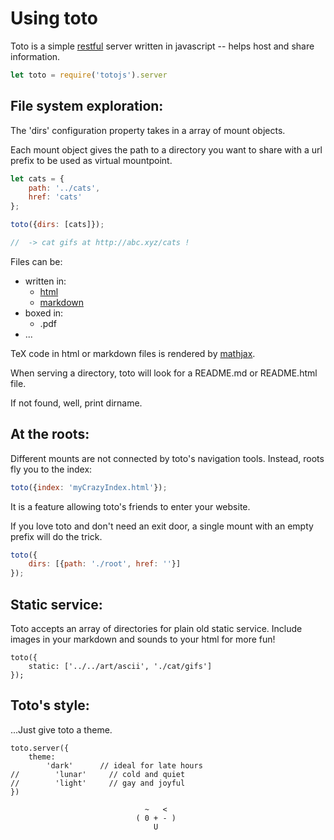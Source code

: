 # Using toto

Toto is a simple [restful][1] server written in javascript -- 
helps host and share information.

```javascript
let toto = require('totojs').server
```


## File system exploration: 

The 'dirs' configuration property takes in a array of 
mount objects.  

Each mount object gives the path to a directory you want to share 
with a url prefix to be used as virtual mountpoint.

```js
let cats = {
    path: '../cats', 
    href: 'cats'
};

toto({dirs: [cats]});

//  -> cat gifs at http://abc.xyz/cats !
```

Files can be: 
- written in:
    * [html][3]
    * [markdown][2]
- boxed in:
    * .pdf 
- ... 

TeX code in html or markdown files is rendered by [mathjax][4].

When serving a directory, 
toto will look for a README.md or README.html 
file.

If not found, well, print dirname.

## At the roots:

Different mounts are not connected by toto's navigation tools.
Instead, roots fly you to the index: 
```js
toto({index: 'myCrazyIndex.html'});
```
It is a feature allowing toto's friends to enter your website.

If you love toto and don't need an exit door,
a single mount with an empty prefix will do the trick.
```js
toto({
    dirs: [{path: './root', href: ''}]
});
```

## Static service: 

Toto accepts an array of directories for plain old static service.
Include images in your markdown and sounds to your html for more fun!

```
toto({
    static: ['../../art/ascii', './cat/gifs']
});
```

## Toto's style: 

...Just give toto a theme.

```
toto.server({ 
    theme: 
        'dark'      // ideal for late hours
//        'lunar'     // cold and quiet
//        'light'     // gay and joyful
})

                              ~   <
                            ( 0 + - )
                                U
```

[1]: https://en.wikipedia.org/wiki/Representational_state_transfer 
[2]: http://daringfireball.net/projects/markdown/syntax
[3]: https://developer.mozilla.org/en-US/docs/Web/HTML
[4]: https://www.mathjax.org/

